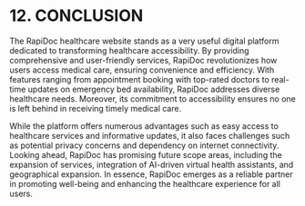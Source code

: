# **12. CONCLUSION**
The RapiDoc healthcare website stands as a very useful digital platform dedicated to transforming healthcare accessibility.
By providing comprehensive and user-friendly services, RapiDoc revolutionizes how users access medical care, ensuring 
convenience and efficiency. With features ranging from appointment booking with top-rated doctors to real-time updates on 
emergency bed availability, RapiDoc addresses diverse healthcare needs. Moreover, its commitment to accessibility ensures
no one is left behind in receiving timely medical care.

While the platform offers numerous advantages such as easy access to healthcare services and informative updates,
it also faces challenges such as potential privacy concerns and dependency on internet connectivity. Looking ahead,
RapiDoc has promising future scope areas, including the expansion of services, integration of AI-driven virtual health 
assistants, and geographical expansion. In essence, RapiDoc emerges as a reliable partner in promoting well-being and 
enhancing the healthcare experience for all users.
